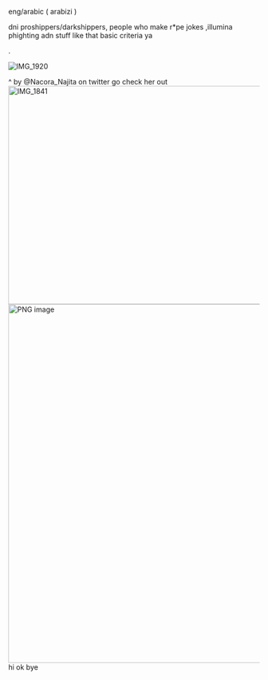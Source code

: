 eng/arabic ( arabizi )

dni proshippers/darkshippers, people who make r*pe jokes ,illumina phighting  adn stuff like that basic criteria ya

.

![IMG_1920](https://github.com/user-attachments/assets/253b80a5-4244-4125-84f9-ad3e12e9ee01)




^ by @Nacora_Najita on twitter go check her out
<img width="569" height="438" alt="IMG_1841" src="https://github.com/user-attachments/assets/e60cf235-d257-4822-bb87-b020adb2bbc5" />
<img width="828" height="720" alt="PNG image" src="https://github.com/user-attachments/assets/86b3c710-c056-40f7-b4e6-b7ae44b8dab4" />
hi ok bye
